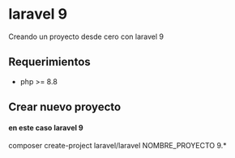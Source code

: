 # laravel 9
Creando un proyecto desde cero con laravel 9

## Requerimientos
* php >= 8.8

## Crear nuevo proyecto 
#### en este caso laravel 9
composer create-project laravel/laravel NOMBRE_PROYECTO 9.*